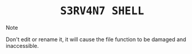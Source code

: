 <h1 align="center">
    <samp>
    S3RV4N7 SHELL
    </samp>
  </h1>

> [!NOTE]  
> Don't edit or rename it, it will cause the file function to be damaged and inaccessible.
